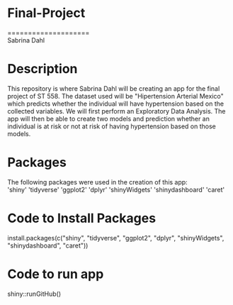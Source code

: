 # Final-Project
====================  
Sabrina Dahl  
  
# Description  
This repository is where Sabrina Dahl will be creating an app for the final project of ST 558. The dataset used will be "Hipertension Arterial Mexico" which predicts whether the individual will have hypertension based on the collected variables. We will first perform an Exploratory Data Analysis. The app will then be able to create two models and prediction whether an individual is at risk or not at risk of having hypertension based on those models.
  
# Packages  
The following packages were used in the creation of this app:  
'shiny'
'tidyverse'
'ggplot2'
'dplyr'
'shinyWidgets'
'shinydashboard'
'caret'
  
# Code to Install Packages  
install.packages(c("shiny", "tidyverse", "ggplot2", "dplyr", "shinyWidgets", "shinydashboard", "caret"))
  
# Code to run app
shiny::runGitHub()